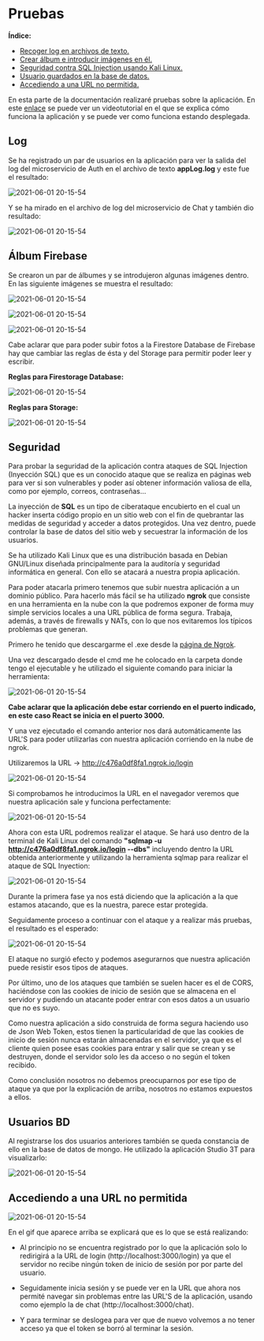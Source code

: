 

# Pruebas

**Índice:**

- [Recoger log en archivos de texto.](#log)
- [Crear álbum e introducir imágenes en él.](#álbum-firebase)
- [Seguridad contra SQL Injection usando Kali Linux.](#seguridad)
- [Usuario guardados en la base de datos.](#usuarios-bd)
- [Accediendo a una URL no permitida.](#accediendo-a-una-url-no-permitida)

En esta parte de la documentación realizaré pruebas sobre la aplicación. En este [enlace](https://www.youtube.com/watch?v=pwaPw9QoDlc) se puede ver un videotutorial en el que se explica cómo funciona la aplicación y se puede ver como funciona estando desplegada.

## Log

Se ha registrado un par de usuarios en la aplicación para ver la salida del log del microservicio de Auth en el archivo de texto **appLog.log** y este fue el resultado:

![2021-06-01 20-15-54](https://github.com/info-iesvi/proyectodam-samuelvalleinclan/blob/doc/pruebas/img/logPruebaAuth.PNG)

Y se ha mirado en el archivo de log del microservicio de Chat y también dio resultado:

![2021-06-01 20-15-54](https://github.com/info-iesvi/proyectodam-samuelvalleinclan/blob/doc/pruebas/img/logPruebaChat.PNG)

## Álbum Firebase

Se crearon un par de álbumes y se introdujeron algunas imágenes dentro. En las siguiente imágenes se muestra el resultado:

![2021-06-01 20-15-54](https://github.com/info-iesvi/proyectodam-samuelvalleinclan/blob/doc/pruebas/img/pruebaAlbumCreado.PNG)

![2021-06-01 20-15-54](https://github.com/info-iesvi/proyectodam-samuelvalleinclan/blob/doc/pruebas/img/pruebaAlbumFoto.PNG)

![2021-06-01 20-15-54](https://github.com/info-iesvi/proyectodam-samuelvalleinclan/blob/doc/pruebas/img/pruebaFotosFirebase.PNG)

Cabe aclarar que para poder subir fotos a la Firestore Database de Firebase hay que cambiar las reglas de ésta y del Storage para permitir poder leer y escribir.

**Reglas para Firestorage Database:**

![2021-06-01 20-15-54](https://github.com/info-iesvi/proyectodam-samuelvalleinclan/blob/doc/pruebas/img/reglasFirestorage.PNG)

**Reglas para Storage:**

![2021-06-01 20-15-54](https://github.com/info-iesvi/proyectodam-samuelvalleinclan/blob/doc/pruebas/img/reglasStorage.PNG)

## Seguridad

Para probar la seguridad de la aplicación contra ataques de SQL Injection (Inyección SQL) que es un conocido ataque que se realiza en páginas web para ver si son vulnerables y poder así obtener información valiosa de ella, como por ejemplo, correos, contraseñas...

La inyección de **SQL** es un tipo de ciberataque encubierto en el cual un hacker inserta código propio en un sitio web con el fin de quebrantar las medidas de seguridad y acceder a datos protegidos. Una vez dentro, puede controlar la base de datos del sitio web y secuestrar la información de los usuarios.

Se ha utilizado Kali Linux que es una distribución basada en Debian GNU/Linux diseñada principalmente para la auditoría y seguridad informática en general. Con ello se atacará a nuestra propia aplicación.

Para poder atacarla primero tenemos que subir nuestra aplicación a un dominio público. Para hacerlo más fácil se ha utilizado **ngrok** que consiste en una herramienta en la nube con la que podremos exponer de forma muy simple servicios locales a una URL pública de forma segura. Trabaja, además, a través de firewalls y NATs, con lo que nos evitaremos los típicos problemas que generan.

Primero he tenido que descargarme el .exe desde la [página de Ngrok](https://ngrok.com/download).

Una vez descargado desde el cmd me he colocado en la carpeta donde tengo el ejecutable y he utilizado el siguiente comando para iniciar la herramienta:

![2021-06-01 20-15-54](https://github.com/info-iesvi/proyectodam-samuelvalleinclan/blob/doc/pruebas/img/ngrokAntes.PNG)

**Cabe aclarar que la aplicación debe estar corriendo en el puerto indicado, en este caso React se inicia en el puerto 3000.**

Y una vez ejecutado el comando anterior nos dará automáticamente las URL'S para poder utilizarlas con nuestra aplicación corriendo en la nube de ngrok.

Utilizaremos la URL ->  http://c476a0df8fa1.ngrok.io/login

![2021-06-01 20-15-54](https://github.com/info-iesvi/proyectodam-samuelvalleinclan/blob/doc/pruebas/img/ngrokDespues.PNG)

Si comprobamos he introducimos la URL en el navegador veremos que nuestra aplicación sale y funciona perfectamente:

![2021-06-01 20-15-54](https://github.com/info-iesvi/proyectodam-samuelvalleinclan/blob/doc/pruebas/img/pruebaURLNgrok.PNG)

Ahora con esta URL podremos realizar el ataque. Se hará uso dentro de la terminal de Kali Linux del comando **"sqlmap -u http://c476a0df8fa1.ngrok.io/login --dbs"** incluyendo dentro la URL obtenida anteriormente y utilizando la herramienta sqlmap para realizar el ataque de SQL Inyection:

![2021-06-01 20-15-54](https://github.com/info-iesvi/proyectodam-samuelvalleinclan/blob/doc/pruebas/img/pruebaKali1.PNG)

Durante la primera fase ya nos está diciendo que la aplicación a la que estamos atacando, que es la nuestra, parece estar protegida.

Seguidamente proceso a continuar con el ataque y a realizar más pruebas, el resultado es el esperado:

![2021-06-01 20-15-54](https://github.com/info-iesvi/proyectodam-samuelvalleinclan/blob/doc/pruebas/img/pruebaKali2.PNG)

El ataque no surgió efecto y podemos asegurarnos que nuestra aplicación puede resistir esos tipos de ataques.

Por último, uno de los ataques que también se suelen hacer es el de CORS, haciéndose con las cookies de inicio de sesión que se almacena en el servidor y pudiendo un atacante poder entrar con esos datos a un usuario que no es suyo.

Como nuestra aplicación a sido construida de forma segura haciendo uso de Json Web Token, estos tienen la particularidad de que las cookies de inicio de sesión nunca estarán almacenadas en el servidor, ya que es el cliente quien posee esas cookies para entrar y salir que se crean y se destruyen, donde el servidor solo les da acceso o no según el token recibido.

Como conclusión nosotros no debemos preocuparnos por ese tipo de ataque ya que por la explicación de arriba, nosotros no estamos expuestos a ellos.

## Usuarios BD

Al registrarse los dos usuarios anteriores también se queda constancia de ello en la base de datos de mongo. He utilizado la aplicación Studio 3T para visualizarlo:

![2021-06-01 20-15-54](https://github.com/info-iesvi/proyectodam-samuelvalleinclan/blob/doc/pruebas/img/pruebaBD.PNG)

## Accediendo a una URL no permitida

![2021-06-01 20-15-54](https://user-images.githubusercontent.com/72815060/120371851-b3501980-c316-11eb-8072-012393a00bcc.gif)

En el gif que aparece arriba se explicará que es lo que se está realizando:

- Al principio no se encuentra registrado por lo que la aplicación solo lo redirigirá a la URL de login (http://localhost:3000/login) ya que el servidor no recibe ningún token de inicio de sesión por por parte del usuario.

- Seguidamente inicia sesión y se puede ver en la URL que ahora nos permité navegar sin problemas entre las URL'S de la aplicación, usando como ejemplo la de chat (http://localhost:3000/chat).

- Y para terminar se deslogea para ver que de nuevo volvemos a no tener acceso ya que el token se borró al terminar la sesión.

